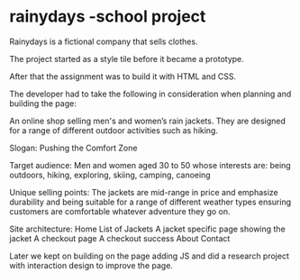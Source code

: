 # rainydays -school project

Rainydays is a fictional company that sells clothes.

The project started as a style tile before it became a prototype.

After that the assignment was to build it with HTML and CSS.

The developer had to take the following in consideration when planning and building the page:

An online shop selling men's and women’s rain jackets. They are designed for a range of different outdoor activities such as hiking.

Slogan:
Pushing the Comfort Zone

Target audience:
Men and women aged 30 to 50 whose interests are: being outdoors, hiking, exploring, skiing, camping, canoeing

Unique selling points:
The jackets are mid-range in price and emphasize durability and being suitable for a range of different weather types ensuring customers are comfortable whatever adventure they go on.

Site architecture:
Home
List of Jackets
A jacket specific page showing the jacket
A checkout page
A checkout success
About
Contact

Later we kept on building on the page adding JS and did a research project with interaction design to improve the page.

